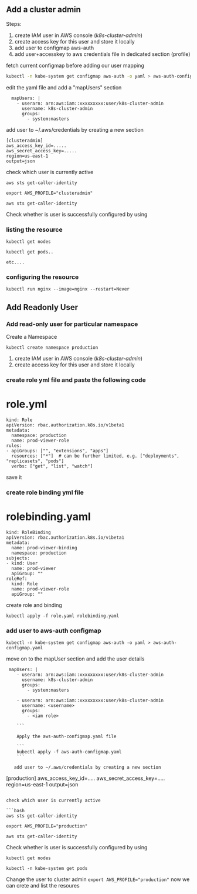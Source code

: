 ## Add a cluster admin

Steps:

1. create IAM user in AWS console (_k8s-cluster-admin_)
2. create access key for this user and store it locally
3. add user to configmap aws-auth
4. add user+accesskey to aws credentials file in dedicated section (profile)

fetch current configmap before adding our user mapping

```bash
kubectl -n kube-system get configmap aws-auth -o yaml > aws-auth-configmap.yaml
```

edit the yaml file and add a "mapUsers" section

```
  mapUsers: |
    - userarn: arn:aws:iam::xxxxxxxxx:user/k8s-cluster-admin
      username: k8s-cluster-admin
      groups:
        - system:masters
```

add user to ~/.aws/credentials by creating a new section

```
[clusteradmin]
aws_access_key_id=.....
aws_secret_access_key=.....
region=us-east-1
output=json
```

check which user is currently active

```
aws sts get-caller-identity

export AWS_PROFILE="clusteradmin"

aws sts get-caller-identity
```
Check whether is user is successfully  configured by using 

### listing the resource 
```
kubectl get nodes

kubectl get pods..

etc....

```
### configuring the resource


```
kubectl run nginx --image=nginx --restart=Never
```


## Add Readonly User 

### Add read-only user for particular namespace
 
 Create a Namespace

```
kubectl create namespace production
```

1. create IAM user in AWS console (_k8s-cluster-admin_)
2. create access key for this user and store it locally

### create role yml file and paste the following code

role.yml
========
```
kind: Role
apiVersion: rbac.authorization.k8s.io/v1beta1
metadata:
  namespace: production
  name: prod-viewer-role
rules:
- apiGroups: ["", "extensions", "apps"]
  resources: ["*"]  # can be further limited, e.g. ["deployments", "replicasets", "pods"]
  verbs: ["get", "list", "watch"] 
```

save it

### create  role binding yml file 

rolebinding.yaml
================

```
kind: RoleBinding
apiVersion: rbac.authorization.k8s.io/v1beta1
metadata:
  name: prod-viewer-binding
  namespace: production
subjects:
- kind: User
  name: prod-viewer
  apiGroup: ""
roleRef:
  kind: Role
  name: prod-viewer-role
  apiGroup: ""
```

create role and binding

```
kubectl apply -f role.yaml rolebinding.yaml
```

### add user to aws-auth configmap

```
kubectl -n kube-system get configmap aws-auth -o yaml > aws-auth-configmap.yaml
```
move on to the mapUser section and add the user details

```
 mapUsers: |
    - userarn: arn:aws:iam::xxxxxxxxx:user/k8s-cluster-admin
      username: k8s-cluster-admin
      groups:
        - system:masters
        
    - userarn: arn:aws:iam::xxxxxxxxx:user/k8s-cluster-admin
      username: <username>
      groups:
        - <iam role>
        
    ```
    
    Apply the aws-auth-configmap.yaml file
    
    ```
    kubectl apply -f aws-auth-configmap.yaml
    ```
    
   add user to ~/.aws/credentials by creating a new section

```
[production]
aws_access_key_id=.....
aws_secret_access_key=.....
region=us-east-1
output=json
```     

check which user is currently active

```bash
aws sts get-caller-identity

export AWS_PROFILE="production"

aws sts get-caller-identity
```
Check whether is user is successfully  configured by using 

```
kubectl get nodes
```

```
kubectl -n kube-system get pods
```
Change the user to cluster admin ```export AWS_PROFILE="production"``` now we can crete and list the resoures


        
